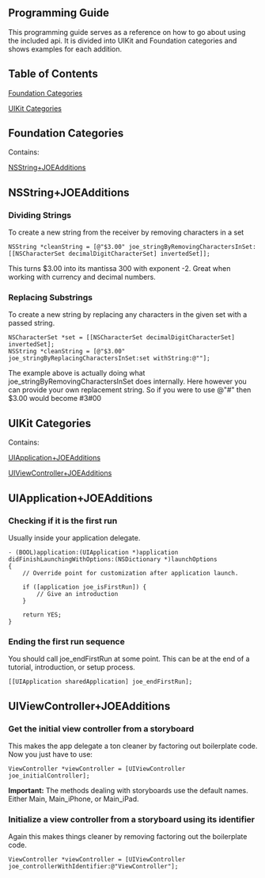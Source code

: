 Programming Guide
-----------------

This programming guide serves as a reference on how to go about using the included api.  It is divided into UIKit and Foundation categories and shows examples for each addition.


Table of Contents
-----------------

[Foundation Categories](#Foundation)

[UIKit Categories](#UIKit)


<a name="Foundation"></a>
Foundation Categories
---------------------

Contains:

[NSString+JOEAdditions](#NSString)


<a name="NSString"></a>
NSString+JOEAdditions
---------------------

### Dividing Strings

To create a new string from the receiver by removing characters in a set

```
NSString *cleanString = [@"$3.00" joe_stringByRemovingCharactersInSet:[[NSCharacterSet decimalDigitCharacterSet] invertedSet]];
```

This turns $3.00 into its mantissa 300 with exponent -2. Great when working with currency and decimal numbers.

### Replacing Substrings

To create a new string by replacing any characters in the given set with a passed string.

```
NSCharacterSet *set = [[NSCharacterSet decimalDigitCharacterSet] invertedSet];
NSString *cleanString = [@"$3.00" joe_stringByReplacingCharactersInSet:set withString:@""];
```

The example above is actually doing what joe_stringByRemovingCharactersInSet does internally. Here however you can provide your own replacement string. So if you were to use @"#" then $3.00 would become #3#00


<a name="UIKit"></a>
UIKit Categories
----------------

Contains:

[UIApplication+JOEAdditions](#UIApplication)

[UIViewController+JOEAdditions](#UIViewController)


<a name="UIApplication"></a>
UIApplication+JOEAdditions
--------------------------

### Checking if it is the first run

Usually inside your application delegate.

```
- (BOOL)application:(UIApplication *)application didFinishLaunchingWithOptions:(NSDictionary *)launchOptions
{
    // Override point for customization after application launch.
    
    if ([application joe_isFirstRun]) {
        // Give an introduction
    }

    return YES;
}
```

### Ending the first run sequence

You should call joe_endFirstRun at some point. This can be at the end of a tutorial, introduction, or setup process.

```
[[UIApplication sharedApplication] joe_endFirstRun];
```


<a name="UIViewController"></a>
UIViewController+JOEAdditions
-----------------------------

### Get the initial view controller from a storyboard

This makes the app delegate a ton cleaner by factoring out boilerplate code.
Now you just have to use:

```
ViewController *viewController = [UIViewController joe_initialController];
```

**Important:** The methods dealing with storyboards use the default names. Either Main, Main_iPhone, or Main_iPad.

### Initialize a view controller from a storyboard using its identifier

Again this makes things cleaner by removing factoring out the boilerplate code.

```
ViewController *viewController = [UIViewController joe_controllerWithIdentifier:@"ViewController"];
```
